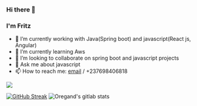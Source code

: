 ### Hi there 👋
### I'm Fritz

- 🔭 I’m currently working with Java(Spring boot) and javascript(React js, Angular)
- 🌱 I’m currently learning Aws
- 👯 I’m looking to collaborate on spring boot and javascript projects
- 💬 Ask me about javascript
- 📫 How to reach me: [email](tsafack07albin@gmail.com) / +237698406818

![](https://komarev.com/ghpvc/?username=dump501)

[![GitHub Streak](https://github-readme-streak-stats.herokuapp.com/?user=dump501&show_icons=true&theme=dark)](https://git.io/streak-stats)
![Oregand's gitlab stats](https://gitlab-readme-stats.vercel.app/api?username=dump501&show_icons=true&theme=dark)
